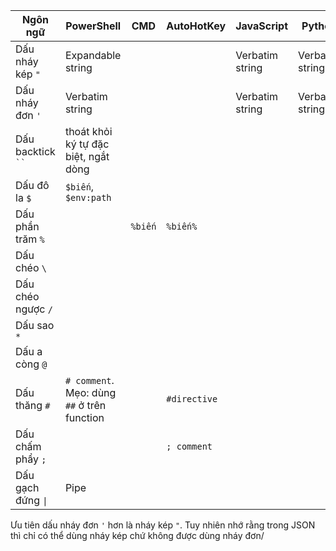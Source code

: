 | Ngôn ngữ            | PowerShell                                  | CMD     | AutoHotKey   | JavaScript      | Python          | SQL | Bash | LaTeX |
| ------------------- | ------------------------------------------- | ------- | ------------ | --------------- | --------------- | --- | ---- | ----- |
| Dấu nháy kép `"`    | Expandable string                           |         |              | Verbatim string | Verbatim string |     |      |       |
| Dấu nháy đơn `'`    | Verbatim string                             |         |              | Verbatim string | Verbatim string |     |      |       |
| Dấu backtick ` `` ` | thoát khỏi ký tự đặc biệt, ngắt dòng        |         |              |                 |                 |     |      |       |
| Dấu đô la `$`       | `$biến`, `$env:path`                        |         |              |                 |                 |     |      |       |
| Dấu phần trăm `%`   |                                             | `%biến` | `%biến%`     |                 |                 |     |      |       |
| Dấu chéo `\`        |                                             |         |              |                 |                 |     |      |       |
| Dấu chéo ngược `/`  |                                             |         |              |                 |                 |     |      |       |
| Dấu sao `*`         |                                             |         |              |                 |                 |     |      |       |
| Dấu a còng `@`      |                                             |         |              |                 |                 |     |      |       |
| Dấu thăng `#`       | `# comment`. Mẹo: dùng `##` ở trên function |         | `#directive` |                 |                 |     |      |       |
| Dấu chấm phẩy `;`   |                                             |         | `; comment`  |                 |                 |     |      |       |
| Dấu gạch đứng `\|`   | Pipe                                        |         |              |                 |                 |     |      |       |

Ưu tiên dấu nháy đơn `'` hơn là nháy kép `"`. Tuy nhiên nhớ rằng trong JSON thì chỉ có thể dùng nháy kép chứ không được dùng nháy đơn/
